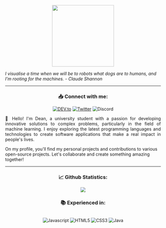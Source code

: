 <!-- Machine Learning GIF -->
<div id="header" align="center">
    <img src="https://media.giphy.com/media/v1.Y2lkPTc5MGI3NjExZjBjMjg2ZmU5NzRjZTQ4ZjZmMTEwYmQ2NzQyZDUyNTRiMzllNWJmNSZlcD12MV9pbnRlcm5hbF9naWZzX2dpZklkJmN0PXM/F04IIH8SwCB6iBa36I/giphy-downsized-large.gif" height="200px" width="auto">
</div>

<p><cite>I visualise a time when we will be to robots what dogs are to humans, and I’m rooting for the machines. - Claude Shannon</cite></p>

<hr>
<!-- Social Links -->
<h3 align="center">📥 Connect with me:</h3>
<p align="center">
<a href="https://dev.to/deanjdev" target="blank"><img src="https://img.shields.io/badge/-deanjdev-white?logo=dev.to&logoColor=black&style=for-the-badge&logoWidth=20" alt="DEV.to"></a>
<a href="https://twitter.com/deandotdev" target="_blank"><img src="https://img.shields.io/badge/-deandotdev-blue?logo=twitter&logoColor=white&style=for-the-badge&logoWidth=20" alt="Twitter"></a>
<img src="https://img.shields.io/badge/-cerberus2131-5865F2?logo=discord&logoColor=white&style=for-the-badge&logoWidth=20" alt="Discord">
</p>

<!-- Introduction Message -->
<p align="justify">👋 Hello! I'm Dean, a university student with a passion for developing innovative solutions to complex problems, particularly in the field of machine learning. I enjoy exploring the latest programming languages and technologies to create software applications that make a real impact in people's lives. 

On my profile, you'll find my personal projects and contributions to various open-source projects. Let's collaborate and create something amazing together!<p>

<hr>
<!-- Github Stats -->
<h3 align="center">📈 Github Statistics:</h3>
<div align="center">
    <a href="https://github.com/deanjdev">
        <img src="https://github-readme-stats.vercel.app/api?username=deanjdev&show_icons=true&theme=transparent"/>
    </a>
</div>

<!-- Languages -->
<h3 align="center">📚 Experienced in:</h3>
<div align="center">
<br>
    <img src="https://img.shields.io/badge/-JavaScript-F7DF1E?logo=javascript&logoColor=black&style=for-the-badge&logoWidth=20" alt="Javascript">
    <img src="https://img.shields.io/badge/-HTML5-E34F26?logo=html5&logoColor=white&style=for-the-badge&logoWidth=20" alt="HTML5">
    <img src="https://img.shields.io/badge/-CSS3-1572B6?logo=css3&logoColor=white&style=for-the-badge&logoWidth=20" alt="CSS3">
    <img src="https://img.shields.io/badge/-Java-f89820?logo=java&logoColor=white&style=for-the-badge&logoWidth=20" alt="Java">
</div>

